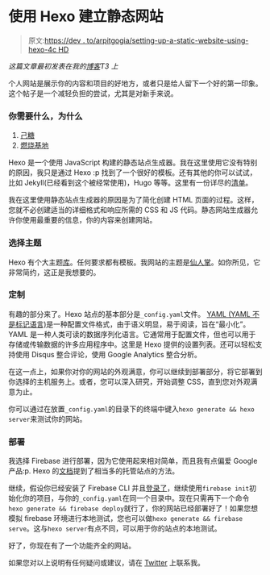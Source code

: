 # 使用 Hexo 建立静态网站

> 原文:[https://dev . to/arpitgogia/setting-up-a-static-website-using-hexo-4c HD](https://dev.to/arpitgogia/setting-up-a-static-website-using-hexo-4chd)

*这篇文章最初发表在我的[博客](https://arpitgogia.com/archives/)T3 上*

个人网站是展示你的内容和项目的好地方，或者只是给人留下一个好的第一印象。这个帖子是一个减轻负担的尝试，尤其是对新手来说。

### [](#what-youll-need-and-why)你需要什么，为什么

1.  [己糖](https://hexo.io)
2.  [燃烧基地](http://firebase.google.com)

Hexo 是一个使用 JavaScript 构建的静态站点生成器。我在这里使用它没有特别的原因，我只是通过 Hexo :p 找到了一个很好的模板。还有其他的你可以试试，比如 Jekyll(已经看到这个被经常使用)，Hugo 等等。这里有一份详尽的[清单](https://www.staticgen.com)。

我在这里使用静态站点生成器的原因是为了简化创建 HTML 页面的过程。这样，您就不必创建适当的详细格式和响应所需的 CSS 和 JS 代码。静态网站生成器允许你使用最重要的信息，你的内容来创建网站。

### [](#choosing-a-theme)选择主题

Hexo 有个大主题[库](https://hexo.io/themes/index.html)。任何要求都有模板。我网站的主题是[仙人掌](https://github.com/probberechts/hexo-theme-cactus)。如你所见，它非常简约，这正是我想要的。

### [](#customising)定制

有趣的部分来了。Hexo 站点的基本部分是`_config.yaml`文件。 [YAML (YAML 不是标记语言)](http://yaml.org)是一种配置文件格式，由于语义明显，易于阅读，旨在“最小化”。YAML 是一种人类可读的数据序列化语言。它通常用于配置文件，但也可以用于存储或传输数据的许多应用程序中。这里是 Hexo 提供的设置列表。还可以轻松支持使用 Disqus 整合评论，使用 Google Analytics 整合分析。

在这一点上，如果你对你的网站的外观满意，你可以继续到部署部分，将它部署到你选择的主机服务上。或者，您可以深入研究，开始调整 CSS，直到您对外观满意为止。

你可以通过在放置`_config.yaml`的目录下的终端中键入`hexo generate && hexo server`来测试你的网站。

### [](#deployment)部署

我选择 Firebase 进行部署，因为它使用起来相对简单，而且我有点偏爱 Google 产品:p. Hexo 的[文档](https://hexo.io/docs/deployment.html)提到了相当多的托管站点的方法。

继续，假设你已经安装了 Firebase CLI 并且[登录了](https://firebase.google.com/docs/cli/)，继续使用`firebase init`初始化你的项目，与你的`_config.yaml`在同一个目录中。现在只需再下一个命令`hexo generate && firebase deploy`就行了，你的网站已经部署好了！如果您想模拟 firebase 环境进行本地测试，您也可以做`hexo generate && firebase serve`。这与`hexo server`有点不同，可以用于你的站点的本地测试。

好了，你现在有了一个功能齐全的网站。

如果您对以上说明有任何疑问或建议，请在 [Twitter](https://twitter.com/arpit_gogia) 上联系我。
